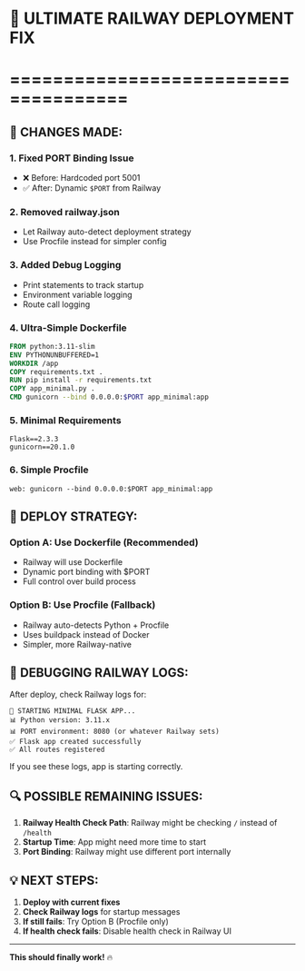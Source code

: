# 🚨 ULTIMATE RAILWAY DEPLOYMENT FIX
# =====================================

## 🔧 CHANGES MADE:

### 1. **Fixed PORT Binding Issue**
- ❌ Before: Hardcoded port 5001
- ✅ After: Dynamic `$PORT` from Railway

### 2. **Removed railway.json**
- Let Railway auto-detect deployment strategy
- Use Procfile instead for simpler config

### 3. **Added Debug Logging**
- Print statements to track startup
- Environment variable logging
- Route call logging

### 4. **Ultra-Simple Dockerfile**
```dockerfile
FROM python:3.11-slim
ENV PYTHONUNBUFFERED=1
WORKDIR /app
COPY requirements.txt .
RUN pip install -r requirements.txt
COPY app_minimal.py .
CMD gunicorn --bind 0.0.0.0:$PORT app_minimal:app
```

### 5. **Minimal Requirements**
```
Flask==2.3.3
gunicorn==20.1.0
```

### 6. **Simple Procfile**
```
web: gunicorn --bind 0.0.0.0:$PORT app_minimal:app
```

## 🚀 DEPLOY STRATEGY:

### Option A: Use Dockerfile (Recommended)
- Railway will use Dockerfile
- Dynamic port binding with $PORT
- Full control over build process

### Option B: Use Procfile (Fallback)
- Railway auto-detects Python + Procfile
- Uses buildpack instead of Docker
- Simpler, more Railway-native

## 🎯 DEBUGGING RAILWAY LOGS:

After deploy, check Railway logs for:
```
🚀 STARTING MINIMAL FLASK APP...
📊 Python version: 3.11.x
📊 PORT environment: 8080 (or whatever Railway sets)
✅ Flask app created successfully
✅ All routes registered
```

If you see these logs, app is starting correctly.

## 🔍 POSSIBLE REMAINING ISSUES:

1. **Railway Health Check Path**: Railway might be checking `/` instead of `/health`
2. **Startup Time**: App might need more time to start
3. **Port Binding**: Railway might use different port internally

## 💡 NEXT STEPS:

1. **Deploy with current fixes**
2. **Check Railway logs** for startup messages
3. **If still fails**: Try Option B (Procfile only)
4. **If health check fails**: Disable health check in Railway UI

---
**This should finally work!** 🔥
